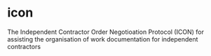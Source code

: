 # icon
The Independent Contractor Order Negotioation Protocol (ICON) for assisting the organisation of work documentation for independent contractors
